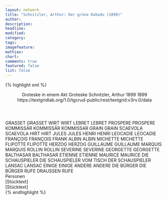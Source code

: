 ```yaml
---
layout: network
title: "Schnitzler, Arthur: Der grüne Kakadu (1899)"
author:
description:
headline:
modified:
category:
tags:
imagefeature: 
mathjax: 
chart: 
comments: true
featured: false
list: false
---
```

{% highlight xml %}
<?xml-model href="http://raw.githubusercontent.com/DLiNa/project/master/rules/lina.rnc"?><?xml-model href="http://raw.githubusercontent.com/DLiNa/project/master/rules/lina.sch"?>
<play xmlns="http://lina.digital">
  <header>
    <title>Der grüne Kakadu</title>
    <subtitle>Groteske in einem Akt</subtitle>
    <genretitle>Groteske</genretitle>
    <author>Schnitzler, Arthur</author>
    <date type="print" when="1899">1899</date>
    <date type="premiere" when="1899">1899</date>
    <date type="written"/>
    <source>https://textgridlab.org/1.0/tgcrud-public/rest/textgrid:v3rv.0/data</source>
  </header>
  <personae>
    <character>
      <name>GRASSET</name>
      <alias xml:id="grasset">
        <name>GRASSET</name>
      </alias>
    </character>
    <character>
      <name>WIRT</name>
      <alias xml:id="wirt">
        <name>WIRT</name>
      </alias>
    </character>
    <character>
      <name>LEBRET</name>
      <alias xml:id="lebret">
        <name>LEBRET</name>
      </alias>
    </character>
    <character>
      <name>PROSPERE</name>
      <alias xml:id="prospere">
        <name>PROSPERE</name>
      </alias>
    </character>
    <character>
      <name>KOMMISSÄR</name>
      <alias xml:id="kommissär">
        <name>KOMMISSÄR</name>
      </alias>
      <alias xml:id="kommissar">
        <name>KOMMISSAR</name>
      </alias>
    </character>
    <character>
      <name>GRAIN</name>
      <alias xml:id="grain">
        <name>GRAIN</name>
      </alias>
    </character>
    <character>
      <name>SCAEVOLA</name>
      <alias xml:id="scaevola">
        <name>SCAEVOLA</name>
      </alias>
    </character>
    <character>
      <name>HIRT</name>
      <alias xml:id="hirt">
        <name>HIRT</name>
      </alias>
    </character>
    <character>
      <name>JULES</name>
      <alias xml:id="jules">
        <name>JULES</name>
      </alias>
    </character>
    <character>
      <name>HENRI</name>
      <alias xml:id="henri">
        <name>HENRI</name>
      </alias>
    </character>
    <character>
      <name>LEOCADIE</name>
      <alias xml:id="leocadie">
        <name>LEOCADIE</name>
      </alias>
    </character>
    <character>
      <name>FRANÇOIS</name>
      <alias xml:id="françois">
        <name>FRANÇOIS</name>
      </alias>
      <alias xml:id="frank">
        <name>FRANK</name>
      </alias>
    </character>
    <character>
      <name>ALBIN</name>
      <alias xml:id="albin">
        <name>ALBIN</name>
      </alias>
    </character>
    <character>
      <name>MICHETTE</name>
      <alias xml:id="michette">
        <name>MICHETTE</name>
      </alias>
    </character>
    <character>
      <name>FLIPOTTE</name>
      <alias xml:id="flipotte">
        <name>FLIPOTTE</name>
      </alias>
    </character>
    <character>
      <name>HERZOG</name>
      <alias xml:id="herzog">
        <name>HERZOG</name>
      </alias>
    </character>
    <character>
      <name>GUILLAUME</name>
      <alias xml:id="guillaume">
        <name>GUILLAUME</name>
      </alias>
    </character>
    <character>
      <name>MARQUIS</name>
      <alias xml:id="marquis">
        <name>MARQUIS</name>
      </alias>
    </character>
    <character>
      <name>ROLLIN</name>
      <alias xml:id="rollin">
        <name>ROLLIN</name>
      </alias>
    </character>
    <character>
      <name>SEVERINE</name>
      <alias xml:id="severine">
        <name>SEVERINE</name>
      </alias>
    </character>
    <character>
      <name>GEORGETTE</name>
      <alias xml:id="georgette">
        <name>GEORGETTE</name>
      </alias>
    </character>
    <character>
      <name>BALTHASAR</name>
      <alias xml:id="balthasar">
        <name>BALTHASAR</name>
      </alias>
    </character>
    <character>
      <name>ETIENNE</name>
      <alias xml:id="etienne">
        <name>ETIENNE</name>
      </alias>
    </character>
    <character>
      <name>MAURICE</name>
      <alias xml:id="maurice">
        <name>MAURICE</name>
      </alias>
    </character>
    <character>
      <name>DIE SCHAUSPIELER</name>
      <alias xml:id="die_schauspieler">
        <name>DIE SCHAUSPIELER</name>
      </alias>
      <alias xml:id="vom_tisch_der_schauspieler">
        <name>VOM TISCH DER SCHAUSPIELER</name>
      </alias>
    </character>
    <character>
      <name>LANSAC</name>
      <alias xml:id="lansac">
        <name>LANSAC</name>
      </alias>
    </character>
    <character>
      <name>EINIGE</name>
      <alias xml:id="einige">
        <name>EINIGE</name>
      </alias>
    </character>
    <character>
      <name>ANDERE</name>
      <alias xml:id="andere">
        <name>ANDERE</name>
      </alias>
    </character>
    <character>
      <name>DIE BÜRGER</name>
      <alias xml:id="die_bürger">
        <name>DIE BÜRGER</name>
      </alias>
      <alias xml:id="rufe_draussen">
        <name>RUFE DRAUSSEN</name>
      </alias>
      <alias xml:id="rufe">
        <name>RUFE</name>
      </alias>
    </character>
  </personae>
  <text>
    <div>
      <head>Personen</head>
    </div>
    <div>
      <head>[Stücktext]</head>
      <div>
        <head>[Stücktext]</head>
        <sp who="#grasset">
          <amount n="44" unit="speech_acts"/>
          <amount n="1032" unit="words"/>
          <amount n="24" unit="lines"/>
          <amount n="5700" unit="chars"/>
        </sp>
        <sp who="#wirt">
          <amount n="146" unit="speech_acts"/>
          <amount n="2332" unit="words"/>
          <amount n="104" unit="lines"/>
          <amount n="12666" unit="chars"/>
        </sp>
        <sp who="#lebret">
          <amount n="20" unit="speech_acts"/>
          <amount n="120" unit="words"/>
          <amount n="19" unit="lines"/>
          <amount n="631" unit="chars"/>
        </sp>
        <sp who="#prospere">
          <amount n="2" unit="speech_acts"/>
          <amount n="7" unit="words"/>
          <amount n="1" unit="lines"/>
          <amount n="35" unit="chars"/>
        </sp>
        <sp who="#kommissär">
          <amount n="23" unit="speech_acts"/>
          <amount n="391" unit="words"/>
          <amount n="18" unit="lines"/>
          <amount n="2197" unit="chars"/>
        </sp>
        <sp who="#kommissar">
          <amount n="1" unit="speech_acts"/>
          <amount n="6" unit="words"/>
          <amount n="1" unit="lines"/>
          <amount n="31" unit="chars"/>
        </sp>
        <sp who="#grain">
          <amount n="35" unit="speech_acts"/>
          <amount n="597" unit="words"/>
          <amount n="23" unit="lines"/>
          <amount n="3184" unit="chars"/>
        </sp>
        <sp who="#scaevola">
          <amount n="31" unit="speech_acts"/>
          <amount n="384" unit="words"/>
          <amount n="25" unit="lines"/>
          <amount n="2095" unit="chars"/>
        </sp>
        <sp who="#hirt">
          <amount n="1" unit="speech_acts"/>
          <amount n="15" unit="words"/>
          <amount n="1" unit="lines"/>
          <amount n="86" unit="chars"/>
        </sp>
        <sp who="#jules">
          <amount n="7" unit="speech_acts"/>
          <amount n="75" unit="words"/>
          <amount n="5" unit="lines"/>
          <amount n="386" unit="chars"/>
        </sp>
        <sp who="#henri">
          <amount n="40" unit="speech_acts"/>
          <amount n="1232" unit="words"/>
          <amount n="17" unit="lines"/>
          <amount n="6571" unit="chars"/>
        </sp>
        <sp who="#leocadie">
          <amount n="18" unit="speech_acts"/>
          <amount n="171" unit="words"/>
          <amount n="15" unit="lines"/>
          <amount n="920" unit="chars"/>
        </sp>
        <sp who="#françois">
          <amount n="69" unit="speech_acts"/>
          <amount n="911" unit="words"/>
          <amount n="55" unit="lines"/>
          <amount n="5012" unit="chars"/>
        </sp>
        <sp who="#frank">
          <amount n="1" unit="speech_acts"/>
          <amount n="18" unit="words"/>
          <amount n="1" unit="lines"/>
          <amount n="89" unit="chars"/>
        </sp>
        <sp who="#albin">
          <amount n="54" unit="speech_acts"/>
          <amount n="476" unit="words"/>
          <amount n="49" unit="lines"/>
          <amount n="2593" unit="chars"/>
        </sp>
        <sp who="#michette">
          <amount n="17" unit="speech_acts"/>
          <amount n="149" unit="words"/>
          <amount n="16" unit="lines"/>
          <amount n="750" unit="chars"/>
        </sp>
        <sp who="#flipotte">
          <amount n="8" unit="speech_acts"/>
          <amount n="81" unit="words"/>
          <amount n="6" unit="lines"/>
          <amount n="421" unit="chars"/>
        </sp>
        <sp who="#herzog">
          <amount n="39" unit="speech_acts"/>
          <amount n="794" unit="words"/>
          <amount n="22" unit="lines"/>
          <amount n="4089" unit="chars"/>
        </sp>
        <sp who="#guillaume">
          <amount n="9" unit="speech_acts"/>
          <amount n="191" unit="words"/>
          <amount n="5" unit="lines"/>
          <amount n="1037" unit="chars"/>
        </sp>
        <sp who="#marquis">
          <amount n="22" unit="speech_acts"/>
          <amount n="222" unit="words"/>
          <amount n="19" unit="lines"/>
          <amount n="1235" unit="chars"/>
        </sp>
        <sp who="#rollin">
          <amount n="29" unit="speech_acts"/>
          <amount n="378" unit="words"/>
          <amount n="25" unit="lines"/>
          <amount n="2099" unit="chars"/>
        </sp>
        <sp who="#severine">
          <amount n="41" unit="speech_acts"/>
          <amount n="457" unit="words"/>
          <amount n="33" unit="lines"/>
          <amount n="2518" unit="chars"/>
        </sp>
        <sp who="#georgette">
          <amount n="10" unit="speech_acts"/>
          <amount n="109" unit="words"/>
          <amount n="8" unit="lines"/>
          <amount n="571" unit="chars"/>
        </sp>
        <sp who="#balthasar">
          <amount n="9" unit="speech_acts"/>
          <amount n="153" unit="words"/>
          <amount n="6" unit="lines"/>
          <amount n="832" unit="chars"/>
        </sp>
        <sp who="#vom_tisch_der_schauspieler">
          <amount n="1" unit="speech_acts"/>
          <amount n="3" unit="words"/>
          <amount n="1" unit="lines"/>
          <amount n="13" unit="chars"/>
        </sp>
        <sp who="#etienne">
          <amount n="3" unit="speech_acts"/>
          <amount n="45" unit="words"/>
          <amount n="1" unit="lines"/>
          <amount n="258" unit="chars"/>
        </sp>
        <sp who="#maurice">
          <amount n="10" unit="speech_acts"/>
          <amount n="102" unit="words"/>
          <amount n="9" unit="lines"/>
          <amount n="532" unit="chars"/>
        </sp>
        <sp who="#die_schauspieler">
          <amount n="2" unit="speech_acts"/>
          <amount n="24" unit="words"/>
          <amount n="1" unit="lines"/>
          <amount n="134" unit="chars"/>
        </sp>
        <sp who="#lansac">
          <amount n="1" unit="speech_acts"/>
          <amount n="5" unit="words"/>
          <amount n="1" unit="lines"/>
          <amount n="20" unit="chars"/>
        </sp>
        <sp who="#rufe_draussen">
          <amount n="1" unit="speech_acts"/>
          <amount n="2" unit="words"/>
          <amount n="1" unit="lines"/>
          <amount n="19" unit="chars"/>
        </sp>
        <sp who="#rufe">
          <amount n="3" unit="speech_acts"/>
          <amount n="12" unit="words"/>
          <amount n="3" unit="lines"/>
          <amount n="71" unit="chars"/>
        </sp>
        <sp who="#einige">
          <amount n="1" unit="speech_acts"/>
          <amount n="2" unit="words"/>
          <amount n="1" unit="lines"/>
          <amount n="11" unit="chars"/>
        </sp>
        <sp who="#andere">
          <amount n="1" unit="speech_acts"/>
          <amount n="2" unit="words"/>
          <amount n="1" unit="lines"/>
          <amount n="11" unit="chars"/>
        </sp>
        <sp who="#die_bürger #die_schauspieler">
          <amount n="1" unit="speech_acts"/>
          <amount n="8" unit="words"/>
          <amount n="1" unit="lines"/>
          <amount n="43" unit="chars"/>
        </sp>
      </div>
    </div>
  </text>
</play>
{% endhighlight %}